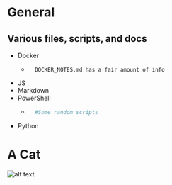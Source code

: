 # General

## Various files, scripts, and docs

- Docker
    - ```CMD
        DOCKER_NOTES.md has a fair amount of info
        ```
- JS
- Markdown
- PowerShell
    - ```POWERSHELL 
        #Some random scripts
        ```
- Python

# A Cat

![alt text](https://www.catster.com/wp-content/uploads/2017/08/A-fluffy-cat-looking-funny-surprised-or-concerned.jpg "Cat")